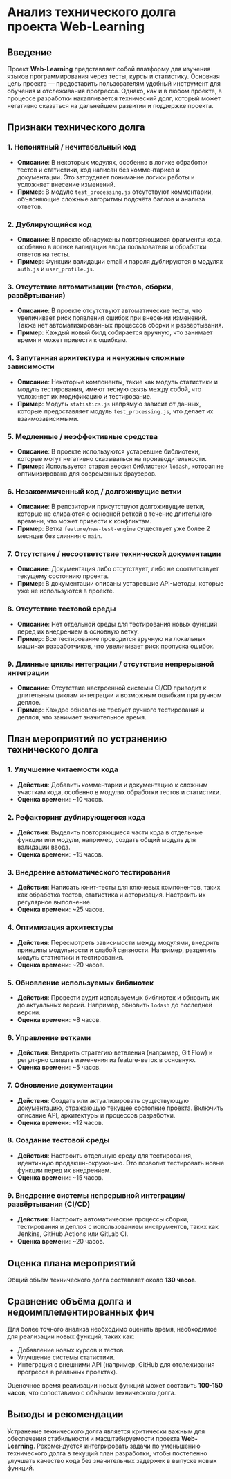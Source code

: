 # Анализ технического долга проекта Web-Learning

## Введение

Проект **Web-Learning** представляет собой платформу для изучения языков программирования через тесты, курсы и статистику. Основная цель проекта — предоставить пользователям удобный инструмент для обучения и отслеживания прогресса. Однако, как и в любом проекте, в процессе разработки накапливается технический долг, который может негативно сказаться на дальнейшем развитии и поддержке проекта.

## Признаки технического долга

### 1. **Непонятный / нечитабельный код**
   - **Описание**: В некоторых модулях, особенно в логике обработки тестов и статистики, код написан без комментариев и документации. Это затрудняет понимание логики работы и усложняет внесение изменений.
   - **Пример**: В модуле `test_processing.js` отсутствуют комментарии, объясняющие сложные алгоритмы подсчёта баллов и анализа ответов.

### 2. **Дублирующийся код**
   - **Описание**: В проекте обнаружены повторяющиеся фрагменты кода, особенно в логике валидации ввода пользователя и обработки ответов на тесты.
   - **Пример**: Функции валидации email и пароля дублируются в модулях `auth.js` и `user_profile.js`.

### 3. **Отсутствие автоматизации (тестов, сборки, развёртывания)**
   - **Описание**: В проекте отсутствуют автоматические тесты, что увеличивает риск появления ошибок при внесении изменений. Также нет автоматизированных процессов сборки и развёртывания.
   - **Пример**: Каждый новый билд собирается вручную, что занимает время и может привести к ошибкам.

### 4. **Запутанная архитектура и ненужные сложные зависимости**
   - **Описание**: Некоторые компоненты, такие как модуль статистики и модуль тестирования, имеют тесную связь между собой, что усложняет их модификацию и тестирование.
   - **Пример**: Модуль `statistics.js` напрямую зависит от данных, которые предоставляет модуль `test_processing.js`, что делает их взаимозависимыми.

### 5. **Медленные / неэффективные средства**
   - **Описание**: В проекте используются устаревшие библиотеки, которые могут негативно сказываться на производительности.
   - **Пример**: Используется старая версия библиотеки `lodash`, которая не оптимизирована для современных браузеров.

### 6. **Незакоммиченный код / долгоживущие ветки**
   - **Описание**: В репозитории присутствуют долгоживущие ветки, которые не сливаются с основной веткой в течение длительного времени, что может привести к конфликтам.
   - **Пример**: Ветка `feature/new-test-engine` существует уже более 2 месяцев без слияния с `main`.

### 7. **Отсутствие / несоответствие технической документации**
   - **Описание**: Документация либо отсутствует, либо не соответствует текущему состоянию проекта.
   - **Пример**: В документации описаны устаревшие API-методы, которые уже не используются в проекте.

### 8. **Отсутствие тестовой среды**
   - **Описание**: Нет отдельной среды для тестирования новых функций перед их внедрением в основную ветку.
   - **Пример**: Все тестирование проводится вручную на локальных машинах разработчиков, что увеличивает риск пропуска ошибок.

### 9. **Длинные циклы интеграции / отсутствие непрерывной интеграции**
   - **Описание**: Отсутствие настроенной системы CI/CD приводит к длительным циклам интеграции и возможным ошибкам при ручном деплое.
   - **Пример**: Каждое обновление требует ручного тестирования и деплоя, что занимает значительное время.

## План мероприятий по устранению технического долга

### 1. **Улучшение читаемости кода**
   - **Действия**: Добавить комментарии и документацию к сложным участкам кода, особенно в модулях обработки тестов и статистики.
   - **Оценка времени**: ~10 часов.

### 2. **Рефакторинг дублирующегося кода**
   - **Действия**: Выделить повторяющиеся части кода в отдельные функции или модули, например, создать общий модуль для валидации ввода.
   - **Оценка времени**: ~15 часов.

### 3. **Внедрение автоматического тестирования**
   - **Действия**: Написать юнит-тесты для ключевых компонентов, таких как обработка тестов, статистика и авторизация. Настроить их регулярное выполнение.
   - **Оценка времени**: ~25 часов.

### 4. **Оптимизация архитектуры**
   - **Действия**: Пересмотреть зависимости между модулями, внедрить принципы модульности и слабой связности. Например, разделить модуль статистики и тестирования.
   - **Оценка времени**: ~20 часов.

### 5. **Обновление используемых библиотек**
   - **Действия**: Провести аудит используемых библиотек и обновить их до актуальных версий. Например, обновить `lodash` до последней версии.
   - **Оценка времени**: ~8 часов.

### 6. **Управление ветками**
   - **Действия**: Внедрить стратегию ветвления (например, Git Flow) и регулярно сливать изменения из feature-веток в основную.
   - **Оценка времени**: ~5 часов.

### 7. **Обновление документации**
   - **Действия**: Создать или актуализировать существующую документацию, отражающую текущее состояние проекта. Включить описание API, архитектуры и процессов разработки.
   - **Оценка времени**: ~12 часов.

### 8. **Создание тестовой среды**
   - **Действия**: Настроить отдельную среду для тестирования, идентичную продакшн-окружению. Это позволит тестировать новые функции перед их внедрением.
   - **Оценка времени**: ~15 часов.

### 9. **Внедрение системы непрерывной интеграции/развёртывания (CI/CD)**
   - **Действия**: Настроить автоматические процессы сборки, тестирования и деплоя с использованием инструментов, таких как Jenkins, GitHub Actions или GitLab CI.
   - **Оценка времени**: ~20 часов.

## Оценка плана мероприятий

Общий объём технического долга составляет около **130 часов**.

## Сравнение объёма долга и недоимплементированных фич

Для более точного анализа необходимо оценить время, необходимое для реализации новых функций, таких как:
- Добавление новых курсов и тестов.
- Улучшение системы статистики.
- Интеграция с внешними API (например, GitHub для отслеживания прогресса в реальных проектах).

Оценочное время реализации новых функций может составить **100-150 часов**, что сопоставимо с объёмом технического долга.

## Выводы и рекомендации

Устранение технического долга является критически важным для обеспечения стабильности и масштабируемости проекта **Web-Learning**. Рекомендуется интегрировать задачи по уменьшению технического долга в текущий план разработки, чтобы постепенно улучшать качество кода без значительных задержек в выпуске новых функций.
